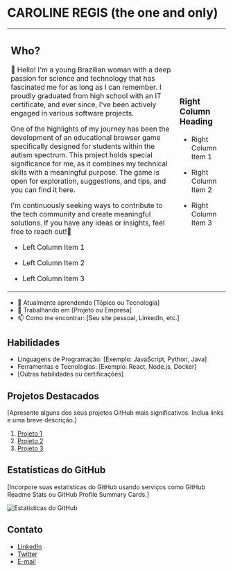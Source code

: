 # CAROLINE REGIS (the one and only)

<table>
  <tr>
    <td>
      
<!-- Left Column Content -->

## Who?
👋 Hello! I'm a young Brazilian woman with a deep passion for science and technology that has fascinated me for as long as I can remember. I proudly graduated from high school with an IT certificate, and ever since, I've been actively engaged in various software projects.

One of the highlights of my journey has been the development of an educational browser game specifically designed for students within the autism spectrum. This project holds special significance for me, as it combines my technical skills with a meaningful purpose. The game is open for exploration, suggestions, and tips, and you can find it here.

I'm continuously seeking ways to contribute to the tech community and create meaningful solutions. If you have any ideas or insights, feel free to reach out!🌟

- Left Column Item 1
- Left Column Item 2
- Left Column Item 3

    </td>
    <td>
      
<!-- Right Column Content -->

### Right Column Heading

- Right Column Item 1
- Right Column Item 2
- Right Column Item 3

    </td>
  </tr>
</table>






- 🌱 Atualmente aprendendo [Tópico ou Tecnologia]
- 💼 Trabalhando em [Projeto ou Empresa]
- 📫 Como me encontrar: [Seu site pessoal, LinkedIn, etc.]

## Habilidades

- Linguagens de Programação: [Exemplo: JavaScript, Python, Java]
- Ferramentas e Tecnologias: [Exemplo: React, Node.js, Docker]
- [Outras habilidades ou certificações]

## Projetos Destacados

[Apresente alguns dos seus projetos GitHub mais significativos. Inclua links e uma breve descrição.]

1. [Projeto 1](link)
2. [Projeto 2](link)
3. [Projeto 3](link)

## Estatísticas do GitHub

[Incorpore suas estatísticas do GitHub usando serviços como GitHub Readme Stats ou GitHub Profile Summary Cards.]

![Estatísticas do GitHub](https://github-readme-stats.vercel.app/api?username=seu-username&show_icons=true&theme=radical)

## Contato

- [LinkedIn](link)
- [Twitter](link)
- [E-mail](seu-email@example.com)

